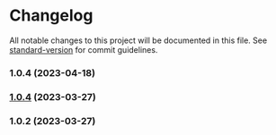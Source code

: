 # Changelog

All notable changes to this project will be documented in this file. See [standard-version](https://github.com/conventional-changelog/standard-version) for commit guidelines.

### 1.0.4 (2023-04-18)

### [1.0.4](https://github.com/knowledgepixels/nanopub-utils/compare/v1.0.2...v1.0.4) (2023-03-27)

### 1.0.2 (2023-03-27)

